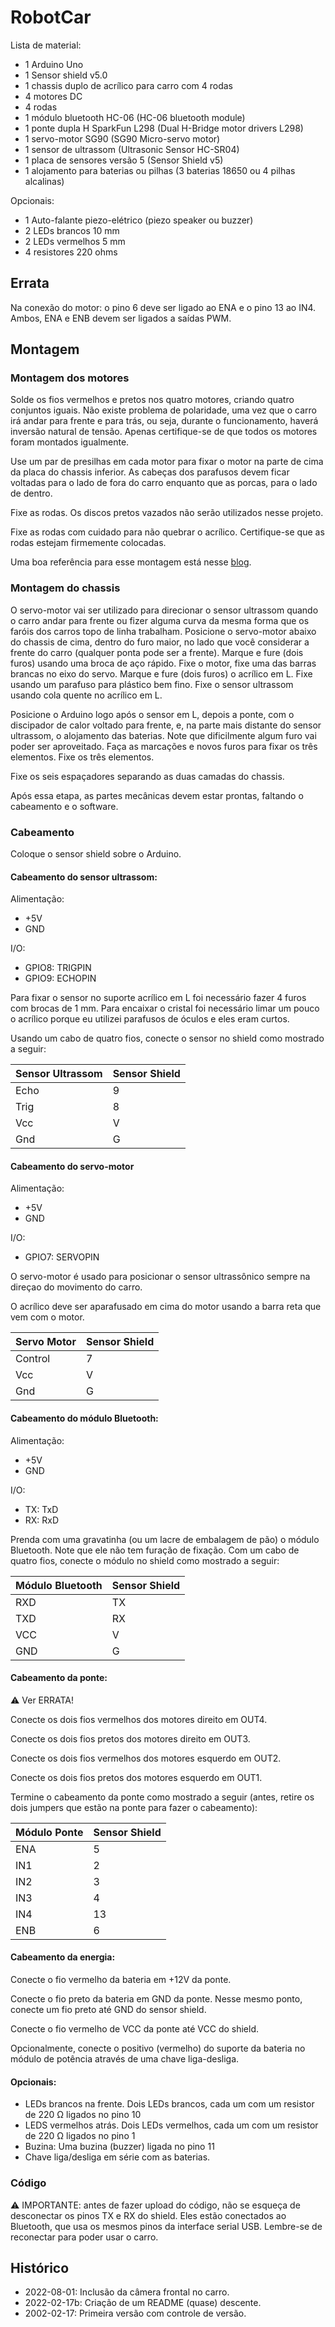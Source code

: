 # RobotCar

Lista de material:

- 1 Arduino Uno
- 1 Sensor shield v5.0
- 1 chassis duplo de acrílico para carro com 4 rodas
- 4 motores DC
- 4 rodas
- 1 módulo bluetooth HC-06 (HC-06 bluetooth module)
- 1 ponte dupla H SparkFun L298 (Dual H-Bridge motor drivers L298)
- 1 servo-motor SG90 (SG90 Micro-servo motor)
- 1 sensor de ultrassom (Ultrasonic Sensor HC-SR04)
- 1 placa de sensores versão 5 (Sensor Shield v5)
- 1 alojamento para baterias ou pilhas (3 baterias 18650 ou 4 pilhas alcalinas)

Opcionais:

- 1 Auto-falante piezo-elétrico (piezo speaker ou buzzer)
- 2 LEDs brancos 10 mm
- 2 LEDs vermelhos 5 mm
- 4 resistores 220 ohms

## Errata

Na conexão do motor: o pino 6 deve ser ligado ao ENA e o pino 13 ao IN4. Ambos, ENA e ENB devem ser ligados a saídas PWM.

## Montagem

### Montagem dos motores

Solde os fios vermelhos e pretos nos quatro motores, criando quatro conjuntos iguais. Não existe problema de polaridade, uma vez que o carro irá andar para frente e para trás, ou seja, durante o funcionamento, haverá inversão natural de tensão. Apenas certifique-se de que todos os motores foram montados igualmente.

Use um par de presilhas em cada motor para fixar o motor na parte de cima da placa do chassis inferior. As cabeças dos parafusos devem ficar voltadas para o lado de fora do carro enquanto que as porcas, para o lado de dentro.

Fixe as rodas. Os discos pretos vazados não serão utilizados nesse projeto.

Fixe as rodas com cuidado para não quebrar o acrílico. Certifique-se que as rodas estejam firmemente colocadas.

Uma boa referência para esse montagem está nesse [blog](https://create.arduino.cc/projecthub/andriy-baranov/smartphone-controlled-arduino-4wd-robot-car-14d239).

### Montagem do chassis

O servo-motor vai ser utilizado para direcionar o sensor ultrassom quando o carro andar para frente ou fizer alguma curva da mesma forma que os faróis dos carros topo de linha trabalham. Posicione o servo-motor abaixo do chassis de cima, dentro do furo maior, no lado que você considerar a frente do carro (qualquer ponta pode ser a frente). Marque e fure (dois furos) usando uma broca de aço rápido. Fixe o motor, fixe uma das barras brancas no eixo do servo. Marque e fure (dois furos) o acrílico em L. Fixe usando um parafuso para plástico bem fino. Fixe o sensor ultrassom usando cola quente no acrílico em L.

Posicione o Arduino logo após o sensor em L, depois a ponte, com o discipador de calor voltado para frente, e, na parte mais distante do sensor ultrassom, o alojamento das baterias. Note que dificilmente algum furo vai poder ser aproveitado. Faça as marcações e novos furos para fixar os três elementos. Fixe os três elementos.

Fixe os seis espaçadores separando as duas camadas do chassis.

Após essa etapa, as partes mecânicas devem estar prontas, faltando o cabeamento e o software.

### Cabeamento

Coloque o sensor shield sobre o Arduino.

#### **Cabeamento do sensor ultrassom:**

Alimentação:

- +5V
- GND

I/O:

- GPIO8: TRIGPIN
- GPIO9: ECHOPIN

Para fixar o sensor no suporte acrílico em L foi necessário fazer 4 furos com brocas de 1 mm. Para encaixar o cristal foi necessário limar um pouco o acrílico porque eu utilizei parafusos de óculos e eles eram curtos.

Usando um cabo de quatro fios, conecte o sensor no shield como mostrado a seguir:

| Sensor Ultrassom | Sensor Shield |
| ---------------- | ------------- |
| Echo       | 9       |
| Trig       | 8       |
| Vcc       | V       |
| Gnd       | G       |

#### **Cabeamento do servo-motor**

Alimentação:

- +5V
- GND

I/O:

- GPIO7: SERVOPIN

O servo-motor é usado para posicionar o sensor ultrassônico sempre na direçao do movimento do carro.

O acrílico deve ser aparafusado em cima do motor usando a barra reta que vem com o motor.

| Servo Motor | Sensor Shield |
| ----------- | ------------- |
|  Control  |    7    |
|   Vcc   |    V    |
|   Gnd   |    G    |

#### **Cabeamento do módulo Bluetooth:**

Alimentação:

- +5V
- GND

I/O:

- TX: TxD
- RX: RxD

Prenda com uma gravatinha (ou um lacre de embalagem de pão) o módulo Bluetooth. Note que ele não tem furação de fixação. Com um cabo de quatro fios, conecte o módulo no shield como mostrado a seguir:

| Módulo Bluetooth | Sensor Shield |
| ---------------- | ------ |
| RXD | TX |
| TXD | RX |
| VCC | V |
| GND | G |

#### **Cabeamento da ponte:**

:warning: Ver ERRATA!

Conecte os dois fios vermelhos dos motores direito em OUT4.

Conecte os dois fios pretos dos motores direito em OUT3.

Conecte os dois fios vermelhos dos motores esquerdo em OUT2.

Conecte os dois fios pretos dos motores esquerdo em OUT1.

Termine o cabeamento da ponte como mostrado a seguir (antes, retire os dois jumpers que estão na ponte para fazer o cabeamento):

| Módulo Ponte | Sensor Shield |
| - | - |
| ENA | 5 |
| IN1 | 2 |
| IN2 | 3 |
| IN3 | 4 |
| IN4 | 13 |
| ENB | 6 |

#### **Cabeamento da energia:**

Conecte o fio vermelho da bateria em +12V da ponte.

Conecte o fio preto da bateria em GND da ponte. Nesse mesmo ponto, conecte um fio preto até GND do sensor shield.

Conecte o fio vermelho de VCC da ponte até VCC do shield.

Opcionalmente, conecte o positivo (vermelho) do suporte da bateria no módulo de potência através de uma chave liga-desliga.

#### **Opcionais:**

- LEDs brancos na frente. Dois LEDs brancos, cada um com um resistor de 220 Ω ligados no pino 10
- LEDS vermelhos atrás. Dois LEDs vermelhos, cada um com um resistor de 220 Ω ligados no pino 1
- Buzina: Uma buzina (buzzer) ligada no pino 11
- Chave liga/desliga em série com as baterias.

### Código

:warning: IMPORTANTE: antes de fazer upload do código, não se esqueça de desconectar os pinos TX e RX do shield. Eles estão conectados ao Bluetooth, que usa os mesmos pinos da interface serial USB. Lembre-se de reconectar para poder usar o carro.

## Histórico

- 2022-08-01: Inclusão da câmera frontal no carro.
- 2022-02-17b: Criação de um README (quase) descente.
- 2002-02-17: Primeira versão com controle de versão.
